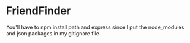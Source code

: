 # FriendFinder

You'll have to npm install path and express since I put the node_modules and json packages in my gitignore file. 
